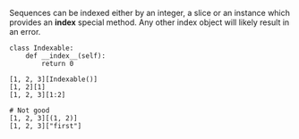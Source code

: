 Sequences can be indexed either by an integer, a slice or an instance which provides
an __index__ special method. Any other index object will likely result in an error.

    class Indexable:
        def __index__(self):
            return 0

    [1, 2, 3][Indexable()]
    [1, 2][1]
    [1, 2, 3][1:2]

    # Not good
    [1, 2, 3][(1, 2)]
    [1, 2, 3]["first"]